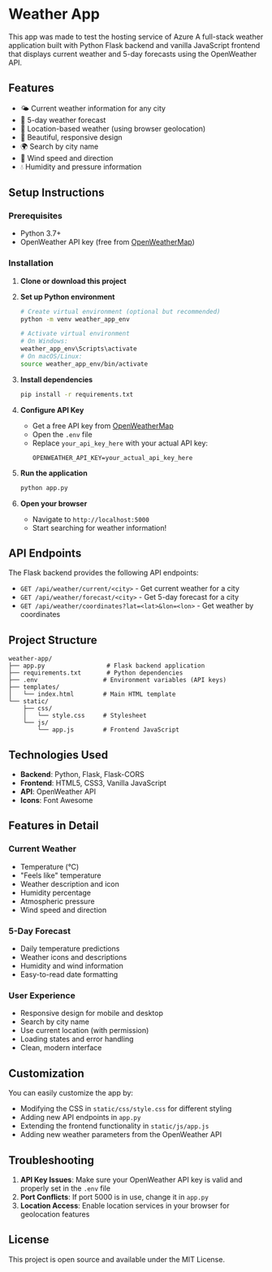 # Weather App

This app was made to test the hosting service of Azure 
A full-stack weather application built with Python Flask backend and vanilla JavaScript frontend that displays current weather and 5-day forecasts using the OpenWeather API.

## Features

- 🌤️ Current weather information for any city
- 📅 5-day weather forecast
- 📍 Location-based weather (using browser geolocation)
- 🎨 Beautiful, responsive design
- 🌍 Search by city name
- 💨 Wind speed and direction
- 💧 Humidity and pressure information

## Setup Instructions

### Prerequisites

- Python 3.7+
- OpenWeather API key (free from [OpenWeatherMap](https://openweathermap.org/api))

### Installation

1. **Clone or download this project**

2. **Set up Python environment**
   ```bash
   # Create virtual environment (optional but recommended)
   python -m venv weather_app_env
   
   # Activate virtual environment
   # On Windows:
   weather_app_env\Scripts\activate
   # On macOS/Linux:
   source weather_app_env/bin/activate
   ```

3. **Install dependencies**
   ```bash
   pip install -r requirements.txt
   ```

4. **Configure API Key**
   - Get a free API key from [OpenWeatherMap](https://openweathermap.org/api)
   - Open the `.env` file
   - Replace `your_api_key_here` with your actual API key:
     ```
     OPENWEATHER_API_KEY=your_actual_api_key_here
     ```

5. **Run the application**
   ```bash
   python app.py
   ```

6. **Open your browser**
   - Navigate to `http://localhost:5000`
   - Start searching for weather information!

## API Endpoints

The Flask backend provides the following API endpoints:

- `GET /api/weather/current/<city>` - Get current weather for a city
- `GET /api/weather/forecast/<city>` - Get 5-day forecast for a city
- `GET /api/weather/coordinates?lat=<lat>&lon=<lon>` - Get weather by coordinates

## Project Structure

```
weather-app/
├── app.py                 # Flask backend application
├── requirements.txt       # Python dependencies
├── .env                  # Environment variables (API keys)
├── templates/
│   └── index.html        # Main HTML template
└── static/
    ├── css/
    │   └── style.css     # Stylesheet
    └── js/
        └── app.js        # Frontend JavaScript
```

## Technologies Used

- **Backend**: Python, Flask, Flask-CORS
- **Frontend**: HTML5, CSS3, Vanilla JavaScript
- **API**: OpenWeather API
- **Icons**: Font Awesome

## Features in Detail

### Current Weather
- Temperature (°C)
- "Feels like" temperature
- Weather description and icon
- Humidity percentage
- Atmospheric pressure
- Wind speed and direction

### 5-Day Forecast
- Daily temperature predictions
- Weather icons and descriptions
- Humidity and wind information
- Easy-to-read date formatting

### User Experience
- Responsive design for mobile and desktop
- Search by city name
- Use current location (with permission)
- Loading states and error handling
- Clean, modern interface

## Customization

You can easily customize the app by:

- Modifying the CSS in `static/css/style.css` for different styling
- Adding new API endpoints in `app.py`
- Extending the frontend functionality in `static/js/app.js`
- Adding new weather parameters from the OpenWeather API

## Troubleshooting

1. **API Key Issues**: Make sure your OpenWeather API key is valid and properly set in the `.env` file
2. **Port Conflicts**: If port 5000 is in use, change it in `app.py`
3. **Location Access**: Enable location services in your browser for geolocation features

## License

This project is open source and available under the MIT License.

